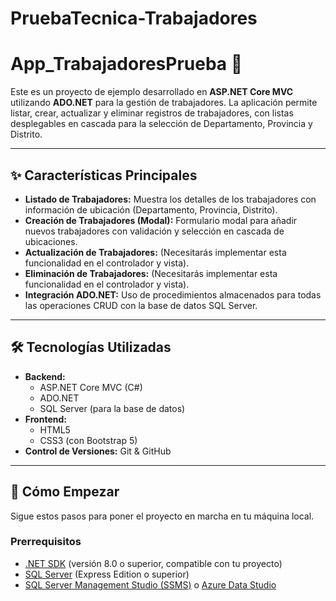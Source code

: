 # PruebaTecnica-Trabajadores
# App_TrabajadoresPrueba 🚀

Este es un proyecto de ejemplo desarrollado en **ASP.NET Core MVC** utilizando **ADO.NET** para la gestión de trabajadores. La aplicación permite listar, crear, actualizar y eliminar registros de trabajadores, con listas desplegables en cascada para la selección de Departamento, Provincia y Distrito.

---

## ✨ Características Principales

* **Listado de Trabajadores:** Muestra los detalles de los trabajadores con información de ubicación (Departamento, Provincia, Distrito).
* **Creación de Trabajadores (Modal):** Formulario modal para añadir nuevos trabajadores con validación y selección en cascada de ubicaciones.
* **Actualización de Trabajadores:** (Necesitarás implementar esta funcionalidad en el controlador y vista).
* **Eliminación de Trabajadores:** (Necesitarás implementar esta funcionalidad en el controlador y vista).
* **Integración ADO.NET:** Uso de procedimientos almacenados para todas las operaciones CRUD con la base de datos SQL Server.


---

## 🛠️ Tecnologías Utilizadas

* **Backend:**
    * ASP.NET Core MVC (C#)
    * ADO.NET
    * SQL Server (para la base de datos)
* **Frontend:**
    * HTML5
    * CSS3 (con Bootstrap 5)
* **Control de Versiones:** Git & GitHub

---

## 🚀 Cómo Empezar

Sigue estos pasos para poner el proyecto en marcha en tu máquina local.

### Prerrequisitos

* [.NET SDK](https://dotnet.microsoft.com/download) (versión 8.0 o superior, compatible con tu proyecto)
* [SQL Server](https://www.microsoft.com/en-us/sql-server/sql-server-downloads) (Express Edition o superior)
* [SQL Server Management Studio (SSMS)](https://docs.microsoft.com/en-us/sql/ssms/download-sql-server-management-studio-ssms) o [Azure Data Studio](https://docs.microsoft.com/en-us/sql/azure-data-studio/download-azure-data-studio)
